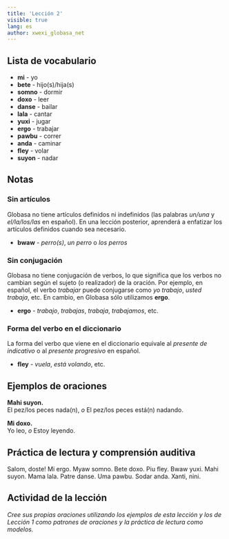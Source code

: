 ```yaml
---
title: 'Lección 2'
visible: true
lang: es
author: xwexi_globasa_net
---
```


## Lista de vocabulario

* **mi** - yo
* **bete** - hijo(s)/hija(s)
* **somno** - dormir
* **doxo** - leer
* **danse** - bailar
* **lala** - cantar
* **yuxi** - jugar
* **ergo** - trabajar
* **pawbu** - correr
* **anda** - caminar
* **fley** - volar
* **suyon** - nadar


## Notas
### Sin artículos

Globasa no tiene artículos definidos ni indefinidos (las palabras _un/una_ y _el/la/los/las_ en español). En una lección posterior, aprenderá a enfatizar los artículos definidos cuando sea necesario.

* **bwaw** - _perro(s)_, _un perro_ o _los perros_

### Sin conjugación

Globasa no tiene conjugación de verbos, lo que significa que los verbos no cambian según el sujeto (o realizador) de la oración. Por ejemplo, en español, el verbo _trabajar_ puede conjugarse como _yo trabajo_, _usted trabaja_, etc. En cambio, en Globasa sólo utilizamos **ergo**.

* **ergo** - _trabajo_, _trabajas_, _trabaja_, _trabajamos_, etc.

### Forma del verbo en el diccionario

La forma del verbo que viene en el diccionario equivale al _presente de indicativo_ o al _presente progresivo_ en español.

* **fley** - _vuela_, _está volando_, etc.

## Ejemplos de oraciones

**Mahi suyon.**   
El pez/los peces nada(n), _o_ El pez/los peces está(n) nadando.

**Mi doxo.**  
Yo leo, _o_ Estoy leyendo.

## Práctica de lectura y comprensión auditiva

Salom, doste! Mi ergo. Myaw somno. Bete doxo. Piu fley. Bwaw yuxi. Mahi suyon. Mama lala. Patre danse. Uma pawbu. Sodar anda. Xanti, nini.

## Actividad de la lección

_Cree sus propias oraciones utilizando los ejemplos de esta lección y los de Lección 1 como patrones de oraciones y la práctica de lectura como modelos._
